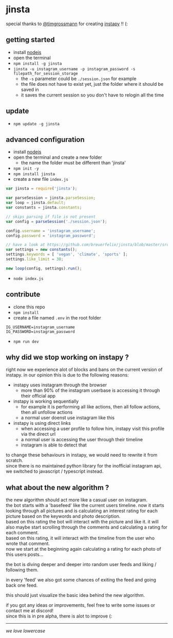 # jinsta

special thanks to [@timgrossmann](https://github.com/timgrossmann) for creating [instapy](https://github.com/timgrossmann/instapy) !! (:

## getting started

- install [nodejs](https://nodejs.org)
- open the terminal
- `npm install -g jinsta`
- `jinsta -u instagram_username -p instagram_password -s filepath_for_session_storage`
	- the `-s` parameter could be `./session.json` for example
	- the file does not have to exist yet, just the folder where it should be saved in
	- it saves the current session so you don't have to relogin all the time

## update

- `npm update -g jinsta`

## advanced configuration

- install [nodejs](https://nodejs.org)
- open the terminal and create a new folder
	- the name the folder must be different than 'jinsta'
- `npm init -y`
- `npm install jinsta`
- create a new file `index.js`

```js
var jinsta = require('jinsta');

var parseSession = jinsta.parseSession;
var loop = jinsta.default;
var constants = jinsta.constants;

// skips parsing if file is not present
var config = parseSession('./session.json');

config.username = 'instagram_username';
config.password = 'instagram_password';

// have a look at https://github.com/breuerfelix/jinsta/blob/master/src/constants.ts for an example
var settings = new constants();
settings.keywords = [ 'vegan', 'climate', 'sports' ];
settings.like_limit = 30;

new loop(config, settings).run();
```

- `node index.js`

## contribute

- clone this repo
- `npm install`
- create a file named `.env` in the root folder

```env
IG_USERNAME=instagram_username
IG_PASSWORD=instagram_password
```

- `npm run dev`

## why did we stop working on instapy ?

right now we experience alot of blocks and bans on the current version of instapy. in our opinion this is due to the following reasons:

- instapy uses instagram through the browser
	- more than 90% of the instagram userbase is accessing it through their official app
- instapy is working sequentially
	- for example it is performing all like actions, then all follow actions, then all unfollow actions
	- a normal user doenst use instagram like this
- instapy is using direct links
	- when accessing a user profile to follow him, instapy visit this profile via the direct url
	- a normal user is accessing the user through their timeline
	- instagram is able to detect that

to change these behaviours in instapy, we would need to rewrite it from scratch.  
since there is no maintained python library for the inofficial instagram api, we switched to javascript / typescript instead.

## what about the new algorithm ?

the new algorithm should act more like a casual user on instagram.  
the bot starts with a 'basefeed' like the current users timeline. now it starts looking through all pictures and is calculating an interest rating for each picture based on the keywords and photo description.  
based on this rating the bot will interact with the picture and like it. it will also maybe start scrolling through the comments and calculating a rating for each comment.  
based on this rating, it will interact with the timeline from the user who wrote that comment.  
now we start at the beginning again calculating a rating for each photo of this users posts...

the bot is diving deeper and deeper into random user feeds and liking / following them.

in every 'feed' we also got some chances of exiting the feed and going back one feed.

this should just visualize the basic idea behind the new algorithm.

if you got any ideas or improvements, feel free to write some issues or contact me at discord!  
since this is in pre alpha, there is alot to improve (:

---

_we love lowercase_
